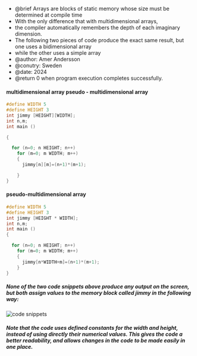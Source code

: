 - @brief Arrays are blocks of static memory whose size must be determined at compile time
- With the only difference that with multidimensional arrays,
- the compiler automatically remembers the depth of each imaginary dimension.
- The following two pieces of code produce the exact same result, but one uses a bidimensional array
- while the other uses a simple array
- @author: Amer Andersson
- @conutry: Sweden
- @date: 2024
- @return 0 when program execution completes successfully.

#### multidimensional array pseudo - multidimensional array

```c++
#define WIDTH 5
#define HEIGHT 3
int jimmy [HEIGHT][WIDTH];
int n,m;
int main ()

{

  for (n=0; n HEIGHT; n++)
    for (m=0; m WIDTH; m++)
    {
      jimmy[n][m]=(n+1)*(m+1);

    }
}
```

#### pseudo-multidimensional array

```c++
#define WIDTH 5
#define HEIGHT 3
int jimmy [HEIGHT * WIDTH];
int n,m;
int main ()
{

  for (n=0; n HEIGHT; n++)
    for (m=0; m WIDTH; m++)
    {
      jimmy[n*WIDTH+m]=(n+1)*(m+1);
    }
}
```

##### None of the two code snippets above produce any output on the screen, but both assign values to the memory block called jimmy in the following way:

![code snippets](/array/dim.png)

##### Note that the code uses defined constants for the width and height, instead of using directly their numerical values. This gives the code a better readability, and allows changes in the code to be made easily in one place.
